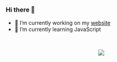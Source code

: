 ### Hi there 👋

- 🔭 I’m currently working on my [website](https://karolczaq.github.io)
- 🌱 I’m currently learning JavaScript
<br/>
<p align="center">
  <img src="https://github-readme-stats.vercel.app/api/top-langs/?username=karolczaq&layout=compact" />
</p>
<!--
**Karolczaq/Karolczaq** is a ✨ _special_ ✨ repository because its `README.md` (this file) appears on your GitHub profile.

